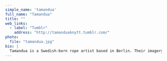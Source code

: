```yaml
---
simple_name: 'tamandua'
full_name: "Tamandua"
title: ""
web_links:
  - label: "Tumblr"
    address: "http://tamanduaknytt.tumblr.com/"
photo:
  file: "tamandua.jpg"
bio: |
  Tamandua is a Swedish-born rope artist based in Berlin. Their imagery and performance are deeply interwoven with their passion for kinbaku - the Japan-originated art of rope bondage. They teach the practice as a profession, treating it as more than a casual interest or a skill. Rather the relation to the practice and to rope as a material becomes the primary tool of choice with which to navigate the world and life in general on a creative and emotional level.
---
```

